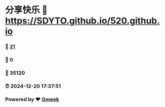# 分享快乐 :link: https://SDYTO.github.io/520.github.io 
### :page_facing_up: [21](https://SDYTO.github.io/520.github.io/tag.html) 
### :speech_balloon: 0 
### :hibiscus: 35120 
### :alarm_clock: 2024-12-20 17:37:51 
### Powered by :heart: [Gmeek](https://github.com/Meekdai/Gmeek)
